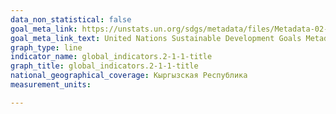```yaml
---
data_non_statistical: false
goal_meta_link: https://unstats.un.org/sdgs/metadata/files/Metadata-02-01-01.pdf
goal_meta_link_text: United Nations Sustainable Development Goals Metadata (pdf 232kB)
graph_type: line
indicator_name: global_indicators.2-1-1-title
graph_title: global_indicators.2-1-1-title
national_geographical_coverage: Кыргызская Республика
measurement_units: 

---
```

